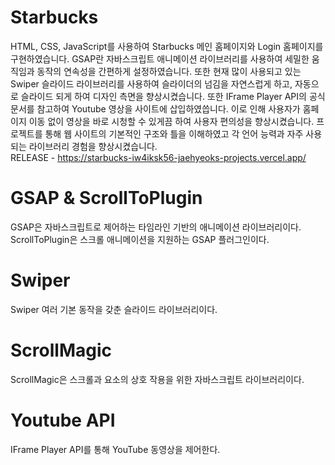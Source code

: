 # Starbucks
HTML, CSS, JavaScript를 사용하여 Starbucks 메인 홈페이지와 Login 홈페이지를 구현하였습니다. GSAP란 자바스크립트 애니메이션 라이브러리를 사용하여 세밀한 움직임과 동작의 연속성을 간편하게 설정하였습니다. 또한 현재 많이 사용되고 있는 Swiper 슬라이드 라이브러리를 사용하여 슬라이더의 넘김을 자연스럽게 하고, 자동으로 슬라이드 되게 하여 디자인 측면을 향상시켰습니다. 또한 IFrame Player API의 공식문서를 참고하여 Youtube 영상을 사이트에 삽입하였씁니다. 이로 인해 사용자가 홈페이지 이동 없이 영상을 바로 시청할 수 있게끔 하여 사용자 편의성을 향상시켰습니다. 프로젝트를 통해 웹 사이트의 기본적인 구조와 틀을 이해하였고 각 언어 능력과 자주 사용되는 라이브러리 경험을 향상시켰습니다.
<br>
RELEASE - https://starbucks-iw4iksk56-jaehyeoks-projects.vercel.app/

# GSAP & ScrollToPlugin
GSAP은 자바스크립트로 제어하는 타임라인 기반의 애니메이션 라이브러리이다.
ScrollToPlugin은 스크롤 애니메이션을 지원하는 GSAP 플러그인이다.

# Swiper
Swiper 여러 기본 동작을 갖춘 슬라이드 라이브러리이다.

# ScrollMagic
ScrollMagic은 스크롤과 요소의 상호 작용을 위한 자바스크립트 라이브러리이다.

# Youtube API
IFrame Player API를 통해 YouTube 동영상을 제어한다.
